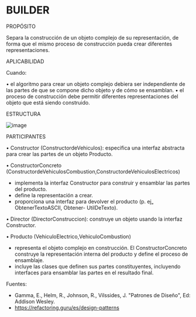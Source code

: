 <h1>BUILDER</h1>

PROPÓSITO

Separa la construcción de un objeto complejo de su representación, de forma que el mismo proceso de construcción pueda crear diferentes representaciones.


APLICABILIDAD

Cuando:

• el algoritmo para crear un objeto complejo debiera ser independiente de las partes de que se compone dicho objeto y de cómo se ensamblan.
• el proceso de construcción debe permitir diferentes representaciones del objeto que está siendo construido.

ESTRUCTURA


![image](https://user-images.githubusercontent.com/52029674/198869788-2267acce-529d-44df-aea1-671acb99859d.png)



PARTICIPANTES

• Constructor (ConstructordeVehiculos): especifica una interfaz abstracta para crear las partes de un objeto Producto.

• ConstructorConcreto (ConstructordeVehiculosCombustion,ConstructordeVehiculosElectricos)

- implementa la interfaz Constructor para construir y ensamblar las partes del producto.
- define la representación a crear.
- proporciona una interfaz para devolver el producto (p. ej„ ObtenerTextoASCII, Obtener- UtilDeTexto).

• Director (DirectorConstruccion): construye un objeto usando la interfaz Constructor. 

• Producto (VehiculoElectrico,VehiculoCombustion)

- representa el objeto complejo en construcción. El ConstructorConcreto construye la representación interna del producto y define el proceso de ensamblaje.
- incluye las clases que definen sus partes constituyentes, incluyendo interfaces para ensamblar las partes en el resultado final.

Fuentes:
-   Gamma, E., Helm, R., Johnson, R., Vilssides, J. "Patrones de Diseño", Ed: Addison Wesley.
-   https://refactoring.guru/es/design-patterns
